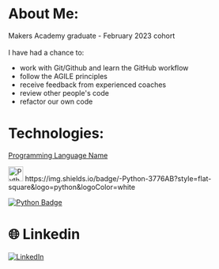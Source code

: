 # About Me:
Makers Academy graduate - February 2023 cohort<br><br>
I have had a chance to: <br>

- work with Git/Github and learn the GitHub workflow
- follow the AGILE principles
- receive feedback from experienced coaches
- review other people's code
- refactor our own code

# Technologies:

[Programming Language Name](https://www.linkedin.com/in/your-linkedin-profile/)

<img src="https://simpleicons.org/icons/python.svg" alt="Python" width="30" height="30"/>
https://img.shields.io/badge/-Python-3776AB?style=flat-square&logo=python&logoColor=white

[![Python Badge](https://img.shields.io/badge/-Python-3776AB?style=flat-square&logo=python&logoColor=white)](https://www.linkedin.com/in/your-linkedin-profile/)


# 🌐 Linkedin
[![LinkedIn](https://img.shields.io/badge/LinkedIn-%230077B5.svg?logo=linkedin&logoColor=white)](https://www.linkedin.com/in/paul-lazar-03469693/) 